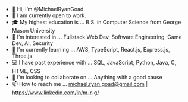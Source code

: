 - 👋 Hi, I’m @MichaelRyanGoad
- 💼 I am currently open to work.
- 🎓 My highest education is ... B.S. in Computer Science from George Mason University
- 👀 I’m interested in ... Fullstack Web Dev, Software Engineering, Game Dev, AI, Security
- 🌱 I’m currently learning ... AWS, TypeScript, React.js, Express.js, Three.js
- 💻 I have past experience with ... SQL, JavaScript, Python, Java, C, HTML, CSS
- 💞️ I’m looking to collaborate on ... Anything with a good cause
- 📫 How to reach me ... michael.ryan.goad@gmail.com | https://www.linkedin.com/in/m-r-g/ 

<!---
MichaelRyanGoad/MichaelRyanGoad is a ✨ special ✨ repository because its `README.md` (this file) appears on your GitHub profile.
You can click the Preview link to take a look at your changes.
--->
